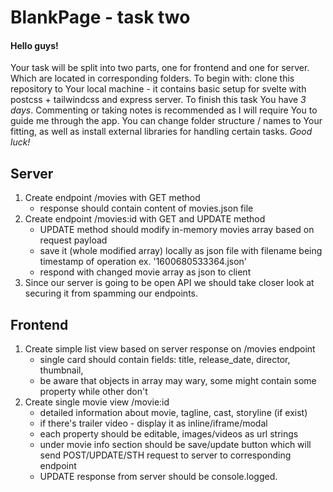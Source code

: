 # BlankPage - task two

#### Hello guys!

Your task will be split into two parts, one for frontend and one for server. Which are located in corresponding folders. To begin with:  clone this repository to Your local machine - it contains basic setup for svelte with postcss + tailwindcss and express server. To finish this task You have *3 days*. 
Commenting or taking notes is recommended as I will require You to guide me through the app. You can change folder structure / names to Your fitting, as well as install external libraries for handling certain tasks. *Good luck!*

## Server

1. Create endpoint /movies with GET method
    - response should contain content of movies.json file
2. Create endpoint /movies:id with GET and UPDATE method
   - UPDATE method should modify in-memory movies array based on request payload
   - save it (whole modified array) locally as json file with filename being timestamp of operation ex. '1600680533364.json'
    - respond with changed movie array as json to client
3. Since our server is going to be open API we should take closer look at securing it from spamming our endpoints.

## Frontend

1. Create simple list view based on server response on /movies endpoint
    - single card should contain fields: title, release_date, director, thumbnail,
   - be aware that objects in array may wary, some might contain some property while other don't
2. Create single movie view /movie:id
    - detailed information about movie, tagline, cast, storyline (if exist)
    - if there's trailer video - display it as inline/iframe/modal
   - each property should be editable, images/videos as url strings
    - under movie info section should be save/update button which will send POST/UPDATE/STH request to server to corresponding endpoint
   - UPDATE response from server should be console.logged.
  

